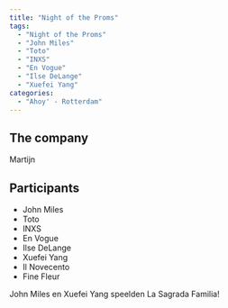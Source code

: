 ```yaml
---
title: "Night of the Proms"
tags:
  - "Night of the Proms"
  - "John Miles"
  - "Toto"
  - "INXS"
  - "En Vogue"
  - "Ilse DeLange"
  - "Xuefei Yang"
categories:
  - "Ahoy' - Rotterdam"
---
```

The company
-----------
Martijn

Participants
------------
* John Miles
* Toto
* INXS
* En Vogue
* Ilse DeLange
* Xuefei Yang
* Il Novecento
* Fine Fleur

John Miles en Xuefei Yang speelden La Sagrada Familia!

